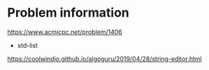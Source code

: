 # Problem information

<https://www.acmicpc.net/problem/1406>

- std-list

<https://coolwindjo.github.io/algoguru/2019/04/28/string-editor.html>
